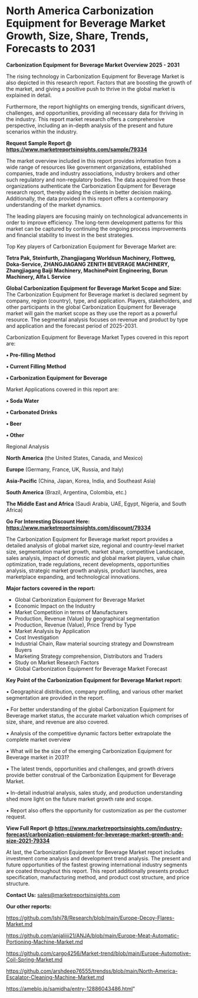 # North America Carbonization Equipment for Beverage Market Growth, Size, Share, Trends, Forecasts to 2031

<Strong> Carbonization Equipment for Beverage Market Overview 2025 - 2031</strong>

The rising technology in Carbonization Equipment for Beverage Market is also depicted in this research report. Factors that are boosting the growth of the market, and giving a positive push to thrive in the global market is explained in detail.

Furthermore, the report highlights on emerging trends, significant drivers, challenges, and opportunities, providing all necessary data for thriving in the industry. This report market research offers a comprehensive perspective, including an in-depth analysis of the present and future scenarios within the industry.

<strong>Request Sample Report @ <a href=https://www.marketreportsinsights.com/sample/79334>https://www.marketreportsinsights.com/sample/79334</a></strong>

The market overview included in this report provides information from a wide range of resources like government organizations, established companies, trade and industry associations, industry brokers and other such regulatory and non-regulatory bodies. The data acquired from these organizations authenticate the Carbonization Equipment for Beverage research report, thereby aiding the clients in better decision making. Additionally, the data provided in this report offers a contemporary understanding of the market dynamics.

The leading players are focusing mainly on technological advancements in order to improve efficiency. The long-term development patterns for this market can be captured by continuing the ongoing process improvements and financial stability to invest in the best strategies.

Top Key players of Carbonization Equipment for Beverage Market are:

<strong>Tetra Pak, Steinfurth, Zhangjiagang Worldsun Machinery, Flottweg, Doka-Service, ZHANGJIAGANG ZENITH BEVERAGE MACHINERY, Zhangjiagang Baiji Machinery, MachinePoint Engineering, Borun Machinery, Alfa L Service</strong>

<strong><b>Global Carbonization Equipment for Beverage Market Scope and Size:</b></strong>
The Carbonization Equipment for Beverage market is declared segment by company, region (country), type, and application. Players, stakeholders, and other participants in the global Carbonization Equipment for Beverage market will gain the market scope as they use the report as a powerful resource. The segmental analysis focuses on revenue and product by type and application and the forecast period of 2025-2031.

Carbonization Equipment for Beverage Market Types covered in this report are:

<strong>• Pre-filling Method

• Current Filling Method

• Carbonization Equipment for Beverage</strong>

Market Applications covered in this report are:

<strong>• Soda Water

• Carbonated Drinks

• Beer

• Other</strong> 

Regional Analysis

<strong>North America</strong> (the United States, Canada, and Mexico)

<strong>Europe</strong> (Germany, France, UK, Russia, and Italy)

<strong>Asia-Pacific</strong> (China, Japan, Korea, India, and Southeast Asia)

<strong>South America</strong> (Brazil, Argentina, Colombia, etc.)

<strong>The Middle East and Africa</strong> (Saudi Arabia, UAE, Egypt, Nigeria, and South Africa)

<strong>Go For Interesting Discount Here: <a href=https://www.marketreportsinsights.com/discount/79334>https://www.marketreportsinsights.com/discount/79334</a></strong>

The Carbonization Equipment for Beverage market report provides a detailed analysis of global market size, regional and country-level market size, segmentation market growth, market share, competitive Landscape, sales analysis, impact of domestic and global market players, value chain optimization, trade regulations, recent developments, opportunities analysis, strategic market growth analysis, product launches, area marketplace expanding, and technological innovations.

<strong><b>Major factors covered in the report:</b></strong>
<ul>
  <li>Global Carbonization Equipment for Beverage Market </li>
  <li>Economic Impact on the Industry</li>
  <li>Market Competition in terms of Manufacturers</li>
  <li>Production, Revenue (Value) by geographical segmentation</li>
  <li>Production, Revenue (Value), Price Trend by Type</li>
  <li>Market Analysis by Application</li>
  <li>Cost Investigation</li>
  <li>Industrial Chain, Raw material sourcing strategy and Downstream Buyers</li>
  <li>Marketing Strategy comprehension, Distributors and Traders</li>
  <li>Study on Market Research Factors</li>
  <li>Global Carbonization Equipment for Beverage Market Forecast</li>
</ul>

<strong><b>Key Point of the Carbonization Equipment for Beverage Market report:</b></strong>

• Geographical distribution, company profiling, and various other market segmentation are provided in the report.

• For better understanding of the global Carbonization Equipment for Beverage market status, the accurate market valuation which comprises of size, share, and revenue are also covered.

• Analysis of the competitive dynamic factors better extrapolate the complete market overview

• What will be the size of the emerging Carbonization Equipment for Beverage market in 2031?

• The latest trends, opportunities and challenges, and growth drivers provide better construal of the Carbonization Equipment for Beverage Market.

• In-detail industrial analysis, sales study, and production understanding shed more light on the future market growth rate and scope.

• Report also offers the opportunity for customization as per the customer request.

<strong><b>View Full Report @ <a href=https://www.marketreportsinsights.com/industry-forecast/carbonization-equipment-for-beverage-market-growth-and-size-2021-79334>https://www.marketreportsinsights.com/industry-forecast/carbonization-equipment-for-beverage-market-growth-and-size-2021-79334</a></b></strong>


At last, the Carbonization Equipment for Beverage Market report includes investment come analysis and development trend analysis. The present and future opportunities of the fastest growing international industry segments are coated throughout this report. This report additionally presents product specification, manufacturing method, and product cost structure, and price structure.

<strong>Contact Us:</strong>
sales@marketreportsinsights.com

<strong>Our other reports:</strong>

<a href=https://github.com/Ishi78/Research/blob/main/Europe-Decoy-Flares-Market.md>https://github.com/Ishi78/Research/blob/main/Europe-Decoy-Flares-Market.md</a>

<a href=https://github.com/anjaliiii21/ANJA/blob/main/Europe-Meat-Automatic-Portioning-Machine-Market.md>https://github.com/anjaliiii21/ANJA/blob/main/Europe-Meat-Automatic-Portioning-Machine-Market.md</a>

<a href=https://github.com/cargo4256/Market-trend/blob/main/Europe-Automotive-Coil-Spring-Market.md>https://github.com/cargo4256/Market-trend/blob/main/Europe-Automotive-Coil-Spring-Market.md</a>

<a href=https://github.com/arshdeep76555/trendss/blob/main/North-America-Escalator-Cleaning-Machine-Market.md>https://github.com/arshdeep76555/trendss/blob/main/North-America-Escalator-Cleaning-Machine-Market.md</a>

<a href=https://ameblo.jp/samidha/entry-12886043486.html>https://ameblo.jp/samidha/entry-12886043486.html</a>"
